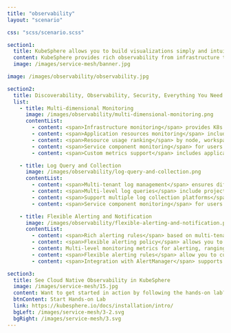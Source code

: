 ```yaml
---
title: "observability"
layout: "scenario"

css: "scss/scenario.scss"

section1:
  title: KubeSphere allows you to build visualizations simply and intuitively.
  content: KubeSphere provides rich observability from infrastructure to applications. It integrates your favorite tools for multi-dimensional monitoring metrics, multi-tenant log query and collection, alerting and notification.
  image: /images/service-mesh/banner.jpg

image: /images/observability/observability.jpg

section2:
  title: Discoverability, Observability, Security, Everything You Need in One Platform
  list:
    - title: Multi-dimensional Monitoring
      image: /images/observability/multi-dimensional-monitoring.png
      contentList:
        - content: <span>Infrastructure monitoring</span> provides K8s control plane and cluster node metrics
        - content: <span>Application resources monitoring</span> includes CPU, memory, network and storage metrics
        - content: <span>Resource usage ranking</span> by node, workspace and project
        - content: <span>Service component monitoring</span> for users to quickly locate component failures
        - content: <span>Custom metrics support</span> includes application custom metrics dashboard (in v3.0.0)

    - title: Log Query and Collection
      image: /images/observability/log-query-and-collection.png
      contentList:
        - content: <span>Multi-tenant log management</span> ensures different tenants can only see their own log information
        - content: <span>Multi-level log queries</span> include projects, workloads, Pods, containers and keywords, supporting drilling into each level to locate the issues
        - content: <span>Support multiple log collection platforms</span>, such as Elasticsearch, Kafka and Fluentd
        - content: <span>Service component monitoring</span> for users to quickly locate component failures

    - title: Flexible Alerting and Notification
      image: /images/observability/flexible-alerting-and-notification.png
      contentList:
        - content: <span>Rich alerting rules</span> based on multi-tenancy and multi-dimensional monitoring metrics
        - content: <span>Flexible alerting policy</span> allows you to customize an alerting policy that contains multiple alerting rules
        - content: Multi-level monitoring metrics for alerting, ranging from infrastructure to workloads
        - content: <span>Flexible alerting rules</span> allow you to customize the detection period, duration and alerting priority of monitoring metrics
        - content: <span>Integration with AlertManager</span> supports multiple notification channels (in v3.0.0)

section3:
  title: See Cloud Native Observability in KubeSphere
  image: /images/service-mesh/15.jpg
  content: Want to get started in action by following the hands-on lab?
  btnContent: Start Hands-on Lab
  link: https://kubesphere.io/docs/installation/intro/
  bgLeft: /images/service-mesh/3-2.svg
  bgRight: /images/service-mesh/3.svg
---
```

